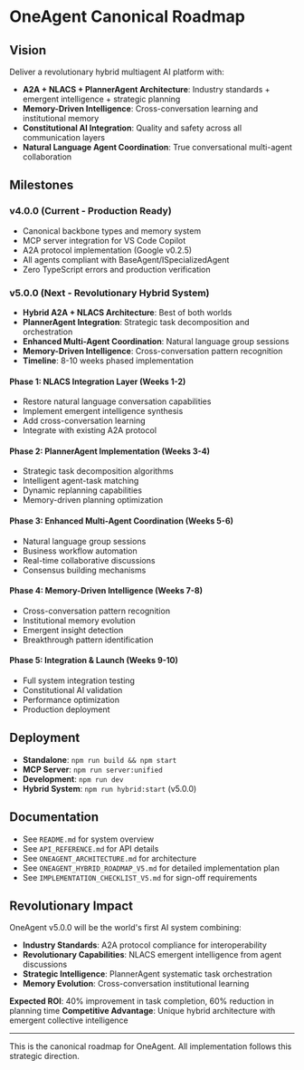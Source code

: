 # OneAgent Canonical Roadmap

## Vision
Deliver a revolutionary hybrid multiagent AI platform with:
- **A2A + NLACS + PlannerAgent Architecture**: Industry standards + emergent intelligence + strategic planning
- **Memory-Driven Intelligence**: Cross-conversation learning and institutional memory
- **Constitutional AI Integration**: Quality and safety across all communication layers
- **Natural Language Agent Coordination**: True conversational multi-agent collaboration

## Milestones

### v4.0.0 (Current - Production Ready)
- Canonical backbone types and memory system
- MCP server integration for VS Code Copilot
- A2A protocol implementation (Google v0.2.5)
- All agents compliant with BaseAgent/ISpecializedAgent
- Zero TypeScript errors and production verification

### v5.0.0 (Next - Revolutionary Hybrid System)
- **Hybrid A2A + NLACS Architecture**: Best of both worlds
- **PlannerAgent Integration**: Strategic task decomposition and orchestration
- **Enhanced Multi-Agent Coordination**: Natural language group sessions
- **Memory-Driven Intelligence**: Cross-conversation pattern recognition
- **Timeline**: 8-10 weeks phased implementation

#### Phase 1: NLACS Integration Layer (Weeks 1-2)
- Restore natural language conversation capabilities
- Implement emergent intelligence synthesis
- Add cross-conversation learning
- Integrate with existing A2A protocol

#### Phase 2: PlannerAgent Implementation (Weeks 3-4)
- Strategic task decomposition algorithms
- Intelligent agent-task matching
- Dynamic replanning capabilities
- Memory-driven planning optimization

#### Phase 3: Enhanced Multi-Agent Coordination (Weeks 5-6)
- Natural language group sessions
- Business workflow automation
- Real-time collaborative discussions
- Consensus building mechanisms

#### Phase 4: Memory-Driven Intelligence (Weeks 7-8)
- Cross-conversation pattern recognition
- Institutional memory evolution
- Emergent insight detection
- Breakthrough pattern identification

#### Phase 5: Integration & Launch (Weeks 9-10)
- Full system integration testing
- Constitutional AI validation
- Performance optimization
- Production deployment

## Deployment
- **Standalone**: `npm run build && npm start`
- **MCP Server**: `npm run server:unified`
- **Development**: `npm run dev`
- **Hybrid System**: `npm run hybrid:start` (v5.0.0)

## Documentation
- See `README.md` for system overview
- See `API_REFERENCE.md` for API details
- See `ONEAGENT_ARCHITECTURE.md` for architecture
- See `ONEAGENT_HYBRID_ROADMAP_V5.md` for detailed implementation plan
- See `IMPLEMENTATION_CHECKLIST_V5.md` for sign-off requirements

## Revolutionary Impact
OneAgent v5.0.0 will be the world's first AI system combining:
- **Industry Standards**: A2A protocol compliance for interoperability
- **Revolutionary Capabilities**: NLACS emergent intelligence from agent discussions
- **Strategic Intelligence**: PlannerAgent systematic task orchestration
- **Memory Evolution**: Cross-conversation institutional learning

**Expected ROI**: 40% improvement in task completion, 60% reduction in planning time
**Competitive Advantage**: Unique hybrid architecture with emergent collective intelligence

---
This is the canonical roadmap for OneAgent. All implementation follows this strategic direction.
